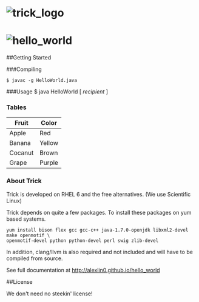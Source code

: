 ![trick_logo](https://raw.github.com/alexlin0/hello_world/master/trick-0.png)
==============
![hello_world](https://raw.github.com/alexlin0/hello_world/master/NWO.png)
==============
##Getting Started

###Compiling

```
$ javac -g HelloWorld.java
```

###Usage
$ java HelloWorld [ *recipient* ]

### Tables

Fruit   | Color
------- | -----
Apple   | Red
Banana  | Yellow
Cocanut | Brown
Grape   | Purple

### About Trick
Trick is developed on RHEL 6 and the free alternatives. (We use Scientific Linux)

Trick depends on quite a few packages.  To install these packages on yum based systems.

```shell
yum install bison flex gcc gcc-c++ java-1.7.0-openjdk libxml2-devel make openmotif \
openmotif-devel python python-devel perl swig zlib-devel
```

In addition, clang/llvm is also required and not included and will have to be compiled from source.

See full documentation at http://alexlin0.github.io/hello_world

##License

We don't need no steekin' license!

